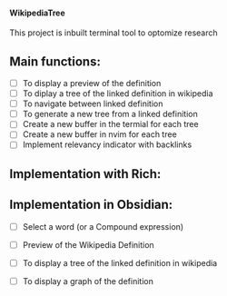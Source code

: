 #### WikipediaTree 
This project is inbuilt terminal tool to optomize research

## Main functions:
- [ ] To display a preview of the definition
- [ ] To diplay a tree of the linked definition in wikipedia
- [ ] To navigate between linked definition
- [ ] To generate a new tree from a linked definition
- [ ] Create a new buffer in the termial for each tree
- [ ] Create a new buffer in nvim for each tree
- [ ] Implement relevancy indicator with backlinks

## Implementation with Rich:

## Implementation in Obsidian:

- [ ] Select a word (or a Compound expression)
- [ ] Preview of the Wikipedia Definition
- [ ] To display a tree of the linked definition in wikipedia
- [ ] To display a graph of the definition

